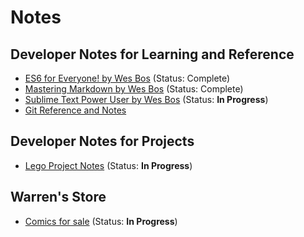 # Notes

## Developer Notes for Learning and Reference
* [ES6 for Everyone! by Wes Bos](dev.es6-foreveryone!.online-course.md) (Status: Complete)
* [Mastering Markdown by Wes Bos](dev.mastering-markdown.online-course.md) (Status: Complete)
* [Sublime Text Power User by Wes Bos](dev.sublime-text.book.md) (Status: **In Progress**)
* [Git Reference and Notes](dev.git.md)

## Developer Notes for Projects
* [Lego Project Notes](dev.lego.warrenshea.notes.md) (Status: **In Progress**)

## Warren's Store
* [Comics for sale](store.comics.md) (Status: **In Progress**)
<!--
* [Toys and Statues for sale](store.toys.md)
* [Other stuff for sale](store.misc.md) (Status: Complete)-->

